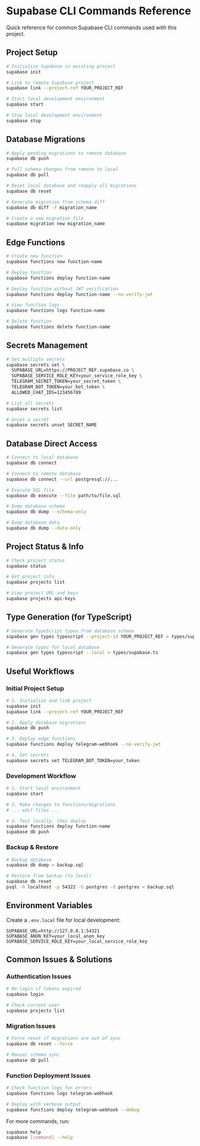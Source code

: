 # Supabase CLI Commands Reference

Quick reference for common Supabase CLI commands used with this project.

## Project Setup

```bash
# Initialize Supabase in existing project
supabase init

# Link to remote Supabase project
supabase link --project-ref YOUR_PROJECT_REF

# Start local development environment
supabase start

# Stop local development environment
supabase stop
```

## Database Migrations

```bash
# Apply pending migrations to remote database
supabase db push

# Pull schema changes from remote to local
supabase db pull

# Reset local database and reapply all migrations
supabase db reset

# Generate migration from schema diff
supabase db diff -f migration_name

# Create a new migration file
supabase migration new migration_name
```

## Edge Functions

```bash
# Create new function
supabase functions new function-name

# Deploy function
supabase functions deploy function-name

# Deploy function without JWT verification
supabase functions deploy function-name --no-verify-jwt

# View function logs
supabase functions logs function-name

# Delete function
supabase functions delete function-name
```

## Secrets Management

```bash
# Set multiple secrets
supabase secrets set \
  SUPABASE_URL=https://PROJECT_REF.supabase.co \
  SUPABASE_SERVICE_ROLE_KEY=your_service_role_key \
  TELEGRAM_SECRET_TOKEN=your_secret_token \
  TELEGRAM_BOT_TOKEN=your_bot_token \
  ALLOWED_CHAT_IDS=123456789

# List all secrets
supabase secrets list

# Unset a secret
supabase secrets unset SECRET_NAME
```

## Database Direct Access

```bash
# Connect to local database
supabase db connect

# Connect to remote database
supabase db connect --url postgresql://...

# Execute SQL file
supabase db execute --file path/to/file.sql

# Dump database schema
supabase db dump --schema-only

# Dump database data
supabase db dump --data-only
```

## Project Status & Info

```bash
# Check project status
supabase status

# Get project info
supabase projects list

# View project URL and keys
supabase projects api-keys
```

## Type Generation (for TypeScript)

```bash
# Generate TypeScript types from database schema
supabase gen types typescript --project-id YOUR_PROJECT_REF > types/supabase.ts

# Generate types for local database
supabase gen types typescript --local > types/supabase.ts
```

## Useful Workflows

### Initial Project Setup
```bash
# 1. Initialize and link project
supabase init
supabase link --project-ref YOUR_PROJECT_REF

# 2. Apply database migrations
supabase db push

# 3. Deploy edge functions
supabase functions deploy telegram-webhook --no-verify-jwt

# 4. Set secrets
supabase secrets set TELEGRAM_BOT_TOKEN=your_token
```

### Development Workflow
```bash
# 1. Start local environment
supabase start

# 2. Make changes to functions/migrations
# ... edit files ...

# 3. Test locally, then deploy
supabase functions deploy function-name
supabase db push
```

### Backup & Restore
```bash
# Backup database
supabase db dump > backup.sql

# Restore from backup (to local)
supabase db reset
psql -h localhost -p 54322 -U postgres -d postgres < backup.sql
```

## Environment Variables

Create a `.env.local` file for local development:
```
SUPABASE_URL=http://127.0.0.1:54321
SUPABASE_ANON_KEY=your_local_anon_key
SUPABASE_SERVICE_ROLE_KEY=your_local_service_role_key
```

## Common Issues & Solutions

### Authentication Issues
```bash
# Re-login if tokens expired
supabase login

# Check current user
supabase projects list
```

### Migration Issues
```bash
# Force reset if migrations are out of sync
supabase db reset --force

# Manual schema sync
supabase db pull
```

### Function Deployment Issues
```bash
# Check function logs for errors
supabase functions logs telegram-webhook

# Deploy with verbose output
supabase functions deploy telegram-webhook --debug
```

For more commands, run:
```bash
supabase help
supabase [command] --help
```
